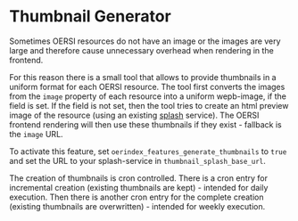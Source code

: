 # Thumbnail Generator

Sometimes OERSI resources do not have an image or the images are very large and therefore cause unnecessary overhead when rendering in the frontend.

For this reason there is a small tool that allows to provide thumbnails in a uniform format for each OERSI resource. The tool first converts the images from the `image` property of each resource into a uniform wepb-image, if the field is set. If the field is not set, then the tool tries to create an html preview image of the resource (using an existing [splash](https://splash.readthedocs.io/en/stable/) service). The OERSI frontend rendering will then use these thumbnails if they exist - fallback is the `image` URL.

To activate this feature, set `oerindex_features_generate_thumbnails` to `true` and set the URL to your splash-service in `thumbnail_splash_base_url`.

The creation of thumbnails is cron controlled. There is a cron entry for incremental creation (existing thumbnails are kept) - intended for daily execution. Then there is another cron entry for the complete creation (existing thumbnails are overwritten) - intended for weekly execution.
